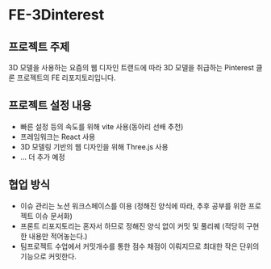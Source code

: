 # FE-3Dinterest
## 프로젝트 주제 
3D 모델을 사용하는 요즘의 웹 디자인 트랜드에 따라 3D 모델을 취급하는 Pinterest 클론 프로젝트의 FE 리포지토리입니다.
## 프로젝트 설정 내용 
* 빠른 설정 등의 속도를 위해 vite 사용(동아리 선배 추천)
* 프레임워크는 React 사용
* 3D 모델링 기반의 웹 디자인을 위해 Three.js 사용
* ... 더 추가 예정

## 협업 방식
* 이슈 관리는 노션 워크스페이스를 이용 (정해진 양식에 따라, 추후 공부를 위한 프로젝트 이슈 문서화)
* 프론트 리포지토리는 혼자서 하므로 정해진 양식 없이 커밋 및 풀리퀘 (적당히 구현한 내용만 적어놓는다.)
* 팀프로젝트 수업에서 커밋개수를 통한 점수 채점이 이뤄지므로 최대한 작은 단위의 기능으로 커밋한다.
